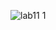 ![lab11 1](https://user-images.githubusercontent.com/79829528/204094141-dff3ac9f-5800-4f0f-b852-e1b2944aae2e.jpg)
